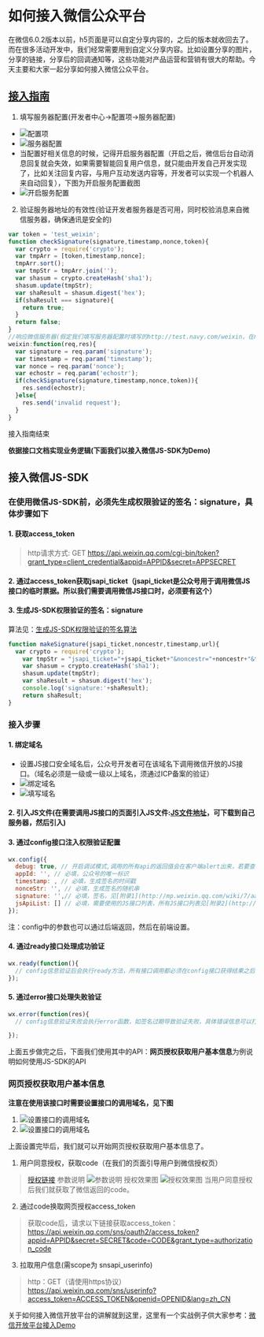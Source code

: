 # 如何接入微信公众平台

在微信6.0.2版本以前，h5页面是可以自定分享内容的，之后的版本就收回去了。而在很多活动开发中，我们经常需要用到自定义分享内容。比如设置分享的图片，分享的链接，分享后的回调通知等，这些功能对产品运营和营销有很大的帮助。今天主要和大家一起分享如何接入微信公众平台。

## [接入指南](http://mp.weixin.qq.com/wiki/17/2d4265491f12608cd170a95559800f2d.html)

1. 填写服务器配置(开发者中心->配置项->服务器配置)
  + ![配置项](https://mmbiz.qlogo.cn/mmbiz/E7ia3F4UicMx8k28bBHO9FMYsNxicX7BGB5eB2Wxt8dnEoicEDibVx4BzDFbiaevB6EL1yQXGBFbLZz65BiatdLzOEhjQ/0?wx_fmt=png)
  + ![服务器配置](https://mmbiz.qlogo.cn/mmbiz/E7ia3F4UicMx8k28bBHO9FMYsNxicX7BGB5pASnqHb9CWuY7C1tm8hSDFyDR0SUls9W4qwib3cw0deNmmeE5qSzGXA/0?wx_fmt=png)
  + 当配置好相关信息的时候，记得开启服务器配置（开启之后，微信后台自动消息回复就会失效，如果需要智能回复用户信息，就只能由开发自己开发实现了，比如关注回复内容，与用户互动发送内容等，开发者可以实现一个机器人来自动回复），下图为开启服务配置截图
  + ![开启服务配置](https://mmbiz.qlogo.cn/mmbiz/E7ia3F4UicMx8k28bBHO9FMYsNxicX7BGB5bibf4picuNXLaT2oIebO8Oc7YaZrYhqErWicCtlDCSZBCTy4pZ4rXZRRQ/0?wx_fmt=png)

2. 验证服务器地址的有效性(验证开发者服务器是否可用，同时校验消息来自微信服务器，确保通讯是安全的)
```js
var token = 'test_weixin';
function checkSignature(signature,timestamp,nonce,token){
  var crypto = require('crypto');
  var tmpArr = [token,timestamp,nonce];
  tmpArr.sort();
  var tmpStr = tmpArr.join('');
  var shasum = crypto.createHash('sha1');
  shasum.update(tmpStr);
  var shaResult = shasum.digest('hex');
  if(shaResult === signature){
  	return true;
  }
  return false;
}
//响应微信服务器(假定我们填写服务器配置时填写的http://test.navy.com/weixin，在nodejs中处理这条路由的代码如下)
weixin:function(req,res){
  var signature = req.param('signature');
  var timestamp = req.param('timestamp');
  var nonce = req.param('nonce');
  var echostr = req.param('echostr');
  if(checkSignature(signature,timestamp,nonce,token)){
    res.send(echostr);
  }else{
    res.send('invalid request');
  }
}
```

接入指南结束

**依据接口文档实现业务逻辑(下面我们以接入微信JS-SDK为Demo)**

## 接入微信JS-SDK

### 在使用微信JS-SDK前，必须先生成权限验证的签名：signature，具体步骤如下

#### 1. 获取access_token
> http请求方式: GET
> https://api.weixin.qq.com/cgi-bin/token?grant_type=client_credential&appid=APPID&secret=APPSECRET

#### 2. 通过access_token获取jsapi_ticket（jsapi_ticket是公众号用于调用微信JS接口的临时票据。所以我们需要调用微信JS接口时，必须要有这个）
#### 3. 生成JS-SDK权限验证的签名：signature
算法见：[生成JS-SDK权限验证的签名算法](http://mp.weixin.qq.com/wiki/7/aaa137b55fb2e0456bf8dd9148dd613f.html)
```js
function makeSignature(jsapi_ticket,noncestr,timestamp,url){
  var crypto = require('crypto');
	var tmpStr = "jsapi_ticket="+jsapi_ticket+"&noncestr="+noncestr+"&timestamp="+timestamp+"&url="+url;
	var shasum = crypto.createHash('sha1');
	shasum.update(tmpStr);
	var shaResult = shasum.digest('hex');
	console.log('signature:'+shaResult);
	return shaResult;
}
```
### 接入步骤

#### 1. 绑定域名
  + 设置JS接口安全域名后，公众号开发者可在该域名下调用微信开放的JS接口。（域名必须是一级或一级以上域名，须通过ICP备案的验证）
  + ![绑定域名](https://mmbiz.qlogo.cn/mmbiz/E7ia3F4UicMx8k28bBHO9FMYsNxicX7BGB5CbbiaFryicPZPCd6YMJPQEtx8z8XwVWQqCnT83YtQgONp2eEHkgs5BxA/0?wx_fmt=png)
  + ![填写域名](https://mmbiz.qlogo.cn/mmbiz/E7ia3F4UicMx8k28bBHO9FMYsNxicX7BGB5Q0Po2ntZODU2f7Vd1AaZFiaRSrxsvkyFfqZ3FOeGu8zrB4ncVfJfPMQ/0?wx_fmt=png)
 
#### 2. 引入JS文件(在需要调用JS接口的页面引入JS文件:[JS文件地址](http://res.wx.qq.com/open/js/jweixin-1.0.0.js)，可下载到自己服务器，然后引入)

#### 3. 通过config接口注入权限验证配置
```js
wx.config({
  debug: true, // 开启调试模式,调用的所有api的返回值会在客户端alert出来，若要查看传入的参数，可以在pc端打开，参数信息会通过log打出，仅在pc端时才会打印。
  appId: '', // 必填，公众号的唯一标识
  timestamp: , // 必填，生成签名的时间戳
  nonceStr: '', // 必填，生成签名的随机串
  signature: '',// 必填，签名，见[附录1](http://mp.weixin.qq.com/wiki/7/aaa137b55fb2e0456bf8dd9148dd613f.html#.E6.AD.A5.E9.AA.A4.E4.BA.8C.EF.BC.9A.E5.BC.95.E5.85.A5JS.E6.96.87.E4.BB.B6)
  jsApiList: [] // 必填，需要使用的JS接口列表，所有JS接口列表见[附录2](http://mp.weixin.qq.com/wiki/7/aaa137b55fb2e0456bf8dd9148dd613f.html#.E6.AD.A5.E9.AA.A4.E4.BA.8C.EF.BC.9A.E5.BC.95.E5.85.A5JS.E6.96.87.E4.BB.B6)
});
```
注：config中的参数也可以通过后端返回，然后在前端设置。

#### 4. 通过ready接口处理成功验证
```js
wx.ready(function(){
  // config信息验证后会执行ready方法，所有接口调用都必须在config接口获得结果之后，config是一个客户端的异步操作，所以如果需要在页面加载时就调用相关接口，则须把相关接口放在ready函数中调用来确保正确执行。对于用户触发时才调用的接口，则可以直接调用，不需要放在ready函数中。
});
```

#### 5. 通过error接口处理失败验证
```js
wx.error(function(res){
  // config信息验证失败会执行error函数，如签名过期导致验证失败，具体错误信息可以打开config的debug模式查看，也可以在返回的res参数中查看，对于SPA可以在这里更新签名。

});
```
上面五步做完之后，下面我们使用其中的API：**网页授权获取用户基本信息**为例说明如何使用JS-SDK的API

### 网页授权获取用户基本信息
**注意在使用该接口时需要设置接口的调用域名，见下图**
1. ![设置接口的调用域名](https://mmbiz.qlogo.cn/mmbiz/E7ia3F4UicMx8k28bBHO9FMYsNxicX7BGB506AhK19vW7a3wnpbPAcKEtHiawt5QCCHfVVM3XiaHYcHJSqWa4ibX4gng/0?wx_fmt=png)
2. ![设置接口的调用域名](https://mmbiz.qlogo.cn/mmbiz/E7ia3F4UicMx8k28bBHO9FMYsNxicX7BGB5Ep9MShkOTrzicFA9epFkNzPd7CrdfONNd2jicT76hzmoLBBp1JfSOgtg/0?wx_fmt=png)

上面设置完毕后，我们就可以开始网页授权获取用户基本信息了。

1. 用户同意授权，获取code（在我们的页面引导用户到微信授权页）
> [授权链接](https://open.weixin.qq.com/connect/oauth2/authorize?appid=APPID&redirect_uri=REDIRECT_URI&response_type=code&scope=SCOPE&state=STATE#wechat_redirect)
> 参数说明
> ![参数说明](https://mmbiz.qlogo.cn/mmbiz/E7ia3F4UicMx8k28bBHO9FMYsNxicX7BGB5IXy2XAMdc1CPHfYBenRW5gLtkdN63mEXe8JIkTibbD02HWRclv4caYA/0?wx_fmt=png)
> 授权效果图
> ![授权效果图](https://mmbiz.qlogo.cn/mmbiz/E7ia3F4UicMx8k28bBHO9FMYsNxicX7BGB5amo0qBCo7aLEpEMjvs7heiazibtRqta3db9MPuF47Bkf9sMOvKkr9HoA/0?wx_fmt=png)
> 当用户同意授权后我们就获取了微信返回的code。

2. 通过code换取网页授权access_token
> 获取code后，请求以下链接获取access_token：https://api.weixin.qq.com/sns/oauth2/access_token?appid=APPID&secret=SECRET&code=CODE&grant_type=authorization_code

3. 拉取用户信息(需scope为 snsapi_userinfo)
> http：GET（请使用https协议）
> https://api.weixin.qq.com/sns/userinfo?access_token=ACCESS_TOKEN&openid=OPENID&lang=zh_CN

关于如何接入微信开放平台的讲解就到这里，这里有一个实战例子供大家参考：[微信开放平台接入Demo](https://github.com/navyxie/wechat-develop-code)
